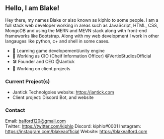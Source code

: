 ## Hello, I am Blake!

Hey there, my names Blake or also known as kiphlo to some people. I am a full stack web developer working in areas such as JavaScript, HTML, CSS, MongoDB and using the MERN and MEVN stack along with front-end frameworks like Bootstrap. Along with my web development I work in other langauges like python, c+ and shell in some cases. 

 - 🔭  Learning game developement/unity engine
 - 🌱  Working as CIO (Cheif Information Officer) @VertixStudiosOfficial
 - 🛠  Founder and CEO @Jantick 
 - 🤖  Working on client projects

### Current Project(s)

- Jantick Technolgoies website: https://jantick.com
- Client project: Discord Bot, and website

### Contact 

Email: balford120@gmail.com  
Twitter: https://twitter.com/kiphlo
Discord: kiphlo#0001
Instagram: https://instagram.com/blakeaofficial
Website: https://blakealford.com

